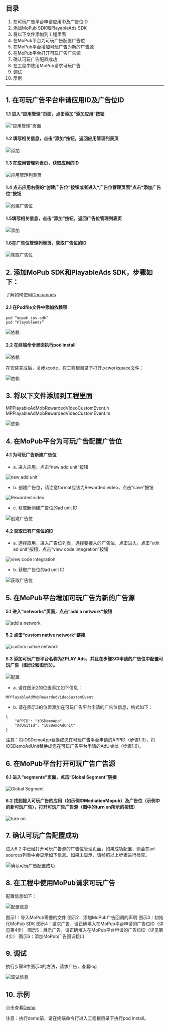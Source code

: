
## 目录
1. 在可玩广告平台申请应用ID及广告位ID
2. 添加MoPub SDK和PlayableAds SDK
3. 将以下文件添加到工程里面 
4. 在MoPub平台为可玩广告配置广告位 
5. 在MoPub平台增加可玩广告为新的广告源 
6. 在MoPub平台打开可玩广告广告源 
7. 确认可玩广告配置成功 
8. 在工程中使用MoPub请求可玩广告 
9. 调试
10. 示例

---

## 1. 在可玩广告平台申请应用ID及广告位ID
#### 1.1 进入“应用管理”页面，点击添加“添加应用”按钮
![“应用管理”页面](imgs/001.png)

#### 1.2 填写相关信息，点击“添加”按钮，返回应用管理列表页 
![添加](imgs/002.png)

#### 1.3 在应用管理列表页，获取应用的ID
![应用管理列表页](imgs/003.png)

#### 1.4 点击应用右侧的“创建广告位”按钮或者进入“广告位管理页面”点击“添加广告位”按钮
![创建广告位](imgs/004.png)

#### 1.5填写相关信息，点击“添加”按钮，返回广告位管理列表页
![添加](imgs/005.png)

#### 1.6在广告位管理列表页，获取广告位的ID
![获取广告位](imgs/006.png)

## 2. 添加MoPub SDK和PlayableAds SDK，步骤如下：

了解如何使用[Cocoapods](https://guides.cocoapods.org/using/getting-started.html)

#### 2.1 在Podfile文件中添加依赖项
```
pod “mopub-ios-sdk”
pod “PlayableAds”
```
![依赖](imgs/007.tif)

#### 2.2 在终端命令里面执行pod install
![依赖](imgs/008.png)

在安装完成后，关闭xcode，在工程根目录下打开.xcworkspace文件：

![依赖](imgs/009.png)

## 3. 将以下文件添加到工程里面

MPPlayableAdMobRewardedVideoCustomEvent.h
MPPlayableAdMobRewardedVideoCustomEvent.m

![依赖](imgs/010.png)

## 4. 在MoPub平台为可玩广告配置广告位
#### 4.1 为可玩广告新建广告位
- a. 进入应用，点击“new add unit”按钮

![new add unit](imgs/011.png)

- b. 创建广告位，请注意format应该为Rewarded video，点击“save”按钮

![Rewarded video](imgs/012.png) 

- c. 获取新创建广告位的ad unit ID

![创建广告位](imgs/013.png)

#### 4.2 获取已有广告位的ID
- a. 选择应用，进入广告位列表，选择要接入的广告位，点击进入。点击“edit ad unit”按钮，点击“view code integration”按钮

![view code integration](imgs014.png)

- b. 获取广告位的ad unit ID

![获取广告位](imgs/015.png)

## 5. 在MoPub平台增加可玩广告为新的广告源
#### 5.1 进入“networks”页面，点击“add a network”按钮
![add a network](imgs/016.png)

#### 5.2 点击“custom native network“链接
![custom native network](imgs/0178.png)

#### 5.3 添加可玩广告平台名称为ZPLAY Ads，并且在步骤3中申请的广告位中配置可玩广告（图示2和图示3）。

![配置](imgs/018.png)

- a. 请在图示2的位置添加如下信息：
```
MPPlayableAdMobRewardedVideoCustomEvent
```

- b. 请在图示3的位置添加在可玩广告平台申请的广告位信息，格式如下：
```
{
	"APPID": "iOSDemoApp",
	"AdUnitId": "iOSDemoAdUnit"
}
```
注意：将iOSDemoApp替换成您在可玩广告平台申请的APPID（步骤1.3），将iOSDemoAdUnit替换成您在可玩广告平台申请的AdUnitId（步骤1.6）。

## 6. 在MoPub平台打开可玩广告广告源
#### 6.1 进入“segments”页面，点击“Global Segment”链接
![Global Segment](imgs/019.png)

#### 6.2 找到接入可玩广告的应用（如示例中MediationMopub）及广告位（示例中的新可玩广告），打开可玩广告广告源（图中的turn on所示的按钮）

![turn on](imgs/020.png)

## 7. 确认可玩广告配置成功
进入6.2 中已经打开可玩广告源的广告位管理页面，如果成功配置，则会在ad sources列表中会显示如下信息。如果未显示，请参照以上步骤进行检查。

![确认可玩广告配置成功](imgs/021.png)

## 8. 在工程中使用MoPub请求可玩广告

配置信息如下：

![配置信息](imgs/022.png)

图示1：导入MoPub需要的文件
图示2：添加MoPub广告回调的声明
图示3：初始化MoPub SDK
图示4：请求广告，请正确填入在MoPub平台申请的广告位ID（详见第4步）
图示5：展示广告，请正确填入在MoPub平台申请的广告位ID（详见第4步）
图示6：添加MoPub广告回调接口

## 9. 调试
执行步骤8中图示4的方法，请求广告，查看log

![调试信息](imgs/023.png)

## 10. 示例
点击查看[Demo](https://github.com/zplayads/PlayableMopubAdDemo-iOS)

注意：执行demo前，请在终端命令行进入工程根目录下执行pod install。
